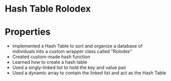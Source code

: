 # Hash Table Rolodex 

# Properties

* Implemented a Hash Table to sort and organize a database of individuals into a custom wrapper class called "Rolodex"
* Created custom-made hash function
* Learned how to create a hash table
* Used a singly-linked list to hold the key and value pair
* Used a dynamic array to contain the linked list and act as the Hash Table

